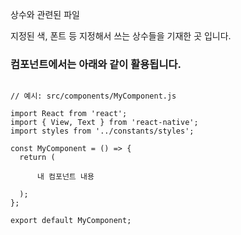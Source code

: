 상수와 관련된 파일

지정된 색, 폰트 등 지정해서 쓰는 상수들을 기재한 곳 입니다.

### 컴포넌트에서는 아래와 같이 활용됩니다.

<pre><code>
// 예시: src/components/MyComponent.js

import React from 'react';
import { View, Text } from 'react-native';
import styles from '../constants/styles';

const MyComponent = () => {
  return (
    <View>
      <Text style={styles.(실제 폰트 이름))}>내 컴포넌트 내용</Text>
    </View>
  );
};

export default MyComponent;
</code></pre>